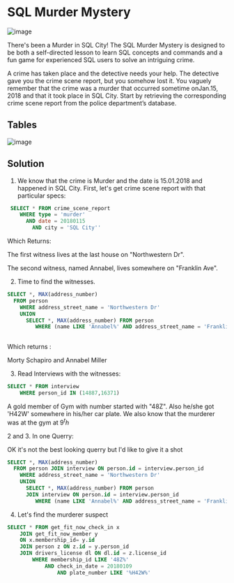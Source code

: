 # SQL Murder Mystery

![image](http://mystery.knightlab.com/174092-clue-illustration.png)

There's been a Murder in SQL City! The SQL Murder Mystery is designed to be both a self-directed lesson to learn SQL concepts and commands and a fun game for experienced SQL users to solve an intriguing crime.

A crime has taken place and the detective needs your help. The detective gave you the crime scene report, but you somehow lost it. You vaguely remember that the crime was a ​murder​ that occurred sometime on ​Jan.15, 2018​ and that it took place in ​SQL City​. Start by retrieving the corresponding crime scene report from the police department’s database.

## Tables 

![image](http://mystery.knightlab.com/schema.png)

## Solution 

1. We know that the crime is Murder and the date is 15.01.2018 and happened in SQL City. First, let's get crime scene report with that particular specs:
        
```sql
 SELECT * FROM crime_scene_report
    WHERE type = 'murder' 
      AND date = 20180115 
        AND city = 'SQL City''
```

Which Returns: 

The first witness lives at the last house on "Northwestern Dr". 

The second witness, named Annabel, lives somewhere on "Franklin Ave".


2. Time to find the witnesses.

```sql
SELECT *, MAX(address_number)
  FROM person 
  	WHERE address_street_name = 'Northwestern Dr'
	UNION 
	  SELECT *, MAX(address_number) FROM person 
	     WHERE (name LIKE 'Annabel%' AND address_street_name = 'Franklin Ave')
 
```

Which returns :


Morty Schapiro and Annabel Miller



3. Read Interviews with the witnesses:
```sql
SELECT * FROM interview
	WHERE person_id IN (14887,16371)
```
A gold member of Gym with number  started with "48Z". Also he/she got 'H42W' somewhere in his/her car plate. We also know that the murderer was at the gym at $9^th$


2 and 3. In one Querry:

OK it's not the best looking querry but I'd like to give it a shot 

```sql
SELECT *, MAX(address_number)
  FROM person JOIN interview ON person.id = interview.person_id
  	WHERE address_street_name = 'Northwestern Dr' 
	UNION 
	  SELECT *, MAX(address_number) FROM person 
	  JOIN interview ON person.id = interview.person_id
	     WHERE (name LIKE 'Annabel%' AND address_street_name = 'Franklin Ave')

```



4. Let's find the murderer suspect
```sql
SELECT * FROM get_fit_now_check_in x
	JOIN get_fit_now_member y
	ON x.membership_id= y.id 
	JOIN person z ON z.id = y.person_id 
	JOIN drivers_license dl ON dl.id = z.license_id
		WHERE membership_id LIKE '48Z%' 
			AND check_in_date = 20180109 
				AND plate_number LIKE '%H42W%'
```	

